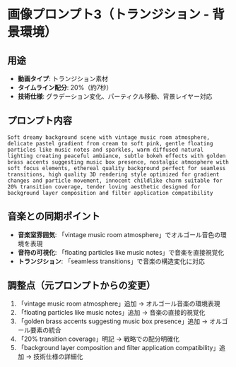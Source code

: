 # 画像プロンプト3（トランジション - 背景環境）

## 用途
- **動画タイプ**: トランジション素材
- **タイムライン配分**: 20%（約7秒）
- **技術仕様**: グラデーション変化、パーティクル移動、背景レイヤー対応

## プロンプト内容
```
Soft dreamy background scene with vintage music room atmosphere, delicate pastel gradient from cream to soft pink, gentle floating particles like music notes and sparkles, warm diffused natural lighting creating peaceful ambiance, subtle bokeh effects with golden brass accents suggesting music box presence, nostalgic atmosphere with soft focus elements, ethereal quality background perfect for seamless transitions, high quality 3D rendering style optimized for gradient changes and particle movement, innocent childlike charm suitable for 20% transition coverage, tender loving aesthetic designed for background layer composition and filter application compatibility
```

## 音楽との同期ポイント
- **音楽室雰囲気**: 「vintage music room atmosphere」でオルゴール音色の環境を表現
- **音符の可視化**: 「floating particles like music notes」で音楽を直接視覚化
- **トランジション**: 「seamless transitions」で音楽の構造変化に対応

## 調整点（元プロンプトからの変更）
1. 「vintage music room atmosphere」追加 → オルゴール音楽の環境表現
2. 「floating particles like music notes」追加 → 音楽の直接的視覚化
3. 「golden brass accents suggesting music box presence」追加 → オルゴール要素の統合
4. 「20% transition coverage」明記 → 戦略での配分明確化
5. 「background layer composition and filter application compatibility」追加 → 技術仕様の詳細化